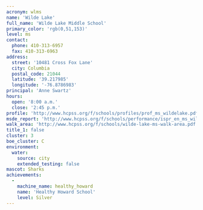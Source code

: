 ```yaml
---
acronym: wlms
name: 'Wilde Lake'
full_name: 'Wilde Lake Middle School'
primary_color: 'rgb(0,51,153)'
level: ms
contact:
  phone: 410-313-6957
  fax: 410-313-6963
address:
  street: '10481 Cross Fox Lane'
  city: Columbia
  postal_code: 21044
  latitude: '39.217985'
  longitude: '-76.8786983'
principal: 'Anne Swartz'
hours:
  open: '8:00 a.m.'
  close: '2:45 p.m.'
profile: 'http://www.hcpss.org/f/schools/profiles/prof_ms_wildelake.pdf'
msde_report: 'http://www.hcpss.org/f/schools/performance/ispr_en_ms_wildelake.pdf'
walk_area: 'http://www.hcpss.org/f/schools/wilde-lake-ms-walk-area.pdf'
title_1: false
cluster: 3
boe_cluster: C
environment:
  water:
    source: city
    extended_testing: false
mascot: Sharks
achievements:
  -
    machine_name: healthy_howard
    name: 'Healthy Howard School'
    level: Silver
---
```

